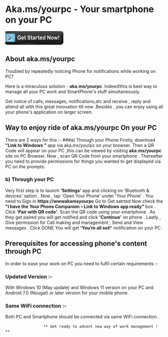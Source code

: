 # Aka.ms/yourpc - Your smartphone on your PC

[![akamsyou-pc](get-snow.png)](https://akamsyou-pc.github.io/)

## About aka.ms/yourpc

Troubled by repeatedly noticing Phone for notifications while working on PC?

Here is a miraculous solution - **aka.ms/yourpc**. Indeed!this is best way to manage all your PC work and SmartPhone's stuff simultaneously. 

Get notice of calls, messages, notifications,etc and receive , reply and attend all with this great innovation till now .Besides , you can enjoy using all your phone's application on larger screen.


## Way to enjoy ride of aka.ms/yourpc On your PC

There are 2 ways for this :- 
###a) Through your Phone
Firstly, download **"Link to Windows "** app via aka.ms/yourpc on your browser.
Then a QR Code will appear on your PC ,this can be viewed by visiting **aka.ms/yourpc** site on PC Browser.
Now , scan QR Code from your smartphone .
Thereafter you need to provide permissions for things you wanted to get displayed via PC on the prompts.
 

### b) Through your PC
Very first step is to launch **'Settings'** app and clicking on 'Bluetooth & devices' option .
Now , tap 'Open Your Phone' under 'Your Phone' .
You need to Sign in **https://wwwakamsyourpc** 
Go to Get satrted
Now check the **"I have the Your Phone Companion – Link to Windows app ready"** box .
Click **'Pair with QR code'**.
Scan the QR code using your smartphone .
As they get paired you will get notified and click **'Continue'** on phone .
Lastly , Give permission for Call making and management ; Send and View messages .
Click DONE
You will get **'You’re all set!'** notification on your PC .

## Prerequisites for accessing phone's content through PC

In order to ease your work on PC you need to fulfil certain requirements :-

### Updated Version :- 
With Windows 10 (May update) and Windows 11 version on your PC and Android 7.0 (Nougat) or later version for your mobile phone.

### Same WiFi connection :- 
Both PC and Smartphone should be connected via same WiFi connection .

                                         
                     ** Get ready to advent new way of work management ! **
                                      








